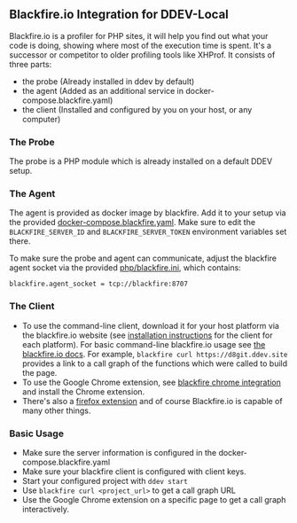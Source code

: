 ## Blackfire.io Integration for DDEV-Local

Blackfire.io is a profiler for PHP sites, it will help you find out what your code is doing, showing where most of the execution time is spent. It's a successor or competitor to older profiling tools like XHProf. It consists of three parts:

- the probe (Already installed in ddev by default)
- the agent (Added as an additional service in docker-compose.blackfire.yaml)
- the client (Installed and configured by you on your host, or any computer)

### The Probe

The probe is a PHP module which is already installed on a default DDEV setup.

### The Agent

The agent is provided as docker image by blackfire. Add it to your setup via the provided [docker-compose.blackfire.yaml](docker-compose.blackfire.yaml). Make sure to edit the `BLACKFIRE_SERVER_ID` and `BLACKFIRE_SERVER_TOKEN` environment variables set there.

To make sure the probe and agent can communicate, adjust the blackfire agent socket via the provided [php/blackfire.ini](php/blackfire.ini), which contains: 

`blackfire.agent_socket = tcp://blackfire:8707`

### The Client

* To use the command-line client, download it for your host platform via the blackfire.io website (see [installation instructions](https://blackfire.io/docs/up-and-running/installation#installation-instructions) for the client for each platform). For basic command-line blackfire.io usage see [the blackfire.io docs](https://blackfire.io/docs/cookbooks/profiling-http). For example, `blackfire curl https://d8git.ddev.site` provides a link to a call graph of the functions which were called to build the page.
* To use the Google Chrome extension, see [blackfire chrome integration](https://blackfire.io/docs/integrations/chrome) and install the Chrome extension.
* There's also a [firefox extension](https://blackfire.io/docs/integrations/firefox) and of course Blackfire.io is capable of many other things. 


### Basic Usage

* Make sure the server information is configured in the docker-compose.blackfire.yaml
* Make sure your blackfire client is configured with client keys.
* Start your configured project with `ddev start`
* Use `blackfire curl <project_url>` to get a call graph URL
* Use the Google Chrome extension on a specific page to get a call graph interactively.
